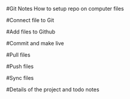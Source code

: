 #Git Notes
How to setup repo on computer files


#Connect file to Git



#Add files to Github


#Commit and make live


#Pull files


#Push files


#Sync files









#Details of the project and todo notes